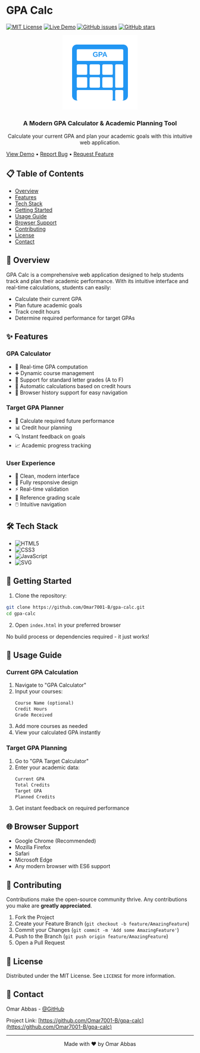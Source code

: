 # GPA Calc

[![MIT License](https://img.shields.io/badge/License-MIT-green.svg)](https://choosealicense.com/licenses/mit/)
[![Live Demo](https://img.shields.io/badge/demo-online-green.svg)](https://omar7001-b.github.io/gpa-calc/)
[![GitHub issues](https://img.shields.io/github/issues/Omar7001-B/gpa-calc)](https://github.com/Omar7001-B/gpa-calc/issues)
[![GitHub stars](https://img.shields.io/github/stars/Omar7001-B/gpa-calc)](https://github.com/Omar7001-B/gpa-calc/stargazers)

<div align="center">
  <img src="assets/icon.svg" alt="GPA Calculator Logo" width="200"/>
  <h3>A Modern GPA Calculator & Academic Planning Tool</h3>
  <p>Calculate your current GPA and plan your academic goals with this intuitive web application.</p>
</div>

[View Demo](https://omar7001-b.github.io/gpa-calc/) • [Report Bug](https://github.com/Omar7001-B/gpa-calc/issues) • [Request Feature](https://github.com/Omar7001-B/gpa-calc/issues)

## 📋 Table of Contents
- [Overview](#overview)
- [Features](#features)
- [Tech Stack](#tech-stack)
- [Getting Started](#getting-started)
- [Usage Guide](#usage-guide)
- [Browser Support](#browser-support)
- [Contributing](#contributing)
- [License](#license)
- [Contact](#contact)

## 🎯 Overview

GPA Calc is a comprehensive web application designed to help students track and plan their academic performance. With its intuitive interface and real-time calculations, students can easily:
- Calculate their current GPA
- Plan future academic goals
- Track credit hours
- Determine required performance for target GPAs

## ✨ Features

### GPA Calculator
- 🔢 Real-time GPA computation
- ➕ Dynamic course management
- 📝 Support for standard letter grades (A to F)
- 🔄 Automatic calculations based on credit hours
- 💾 Browser history support for easy navigation

### Target GPA Planner
- 🎯 Calculate required future performance
- 📊 Credit hour planning
- 🔍 Instant feedback on goals
- 📈 Academic progress tracking

### User Experience
- 🎨 Clean, modern interface
- 📱 Fully responsive design
- ⚡ Real-time validation
- 📑 Reference grading scale
- 🖱️ Intuitive navigation

## 🛠️ Tech Stack

- ![HTML5](https://img.shields.io/badge/HTML5-E34F26?style=flat&logo=html5&logoColor=white)
- ![CSS3](https://img.shields.io/badge/CSS3-1572B6?style=flat&logo=css3&logoColor=white)
- ![JavaScript](https://img.shields.io/badge/JavaScript-F7DF1E?style=flat&logo=javascript&logoColor=black)
- ![SVG](https://img.shields.io/badge/SVG-FFB13B?style=flat&logo=svg&logoColor=black)

## 🚀 Getting Started

1. Clone the repository:
```bash
git clone https://github.com/Omar7001-B/gpa-calc.git
cd gpa-calc
```

2. Open `index.html` in your preferred browser

No build process or dependencies required - it just works!

## 📖 Usage Guide

### Current GPA Calculation
1. Navigate to "GPA Calculator"
2. Input your courses:
   ```
   Course Name (optional)
   Credit Hours
   Grade Received
   ```
3. Add more courses as needed
4. View your calculated GPA instantly

### Target GPA Planning
1. Go to "GPA Target Calculator"
2. Enter your academic data:
   ```
   Current GPA
   Total Credits
   Target GPA
   Planned Credits
   ```
3. Get instant feedback on required performance

## 🌐 Browser Support

- Google Chrome (Recommended)
- Mozilla Firefox
- Safari
- Microsoft Edge
- Any modern browser with ES6 support

## 🤝 Contributing

Contributions make the open-source community thrive. Any contributions you make are **greatly appreciated**.

1. Fork the Project
2. Create your Feature Branch (`git checkout -b feature/AmazingFeature`)
3. Commit your Changes (`git commit -m 'Add some AmazingFeature'`)
4. Push to the Branch (`git push origin feature/AmazingFeature`)
5. Open a Pull Request

## 📄 License

Distributed under the MIT License. See `LICENSE` for more information.

## 📧 Contact

Omar Abbas - [@GitHub](https://github.com/Omar7001-B)

Project Link: [https://github.com/Omar7001-B/gpa-calc](https://github.com/Omar7001-B/gpa-calc)

---
<div align="center">
  Made with ❤️ by Omar Abbas
</div>

